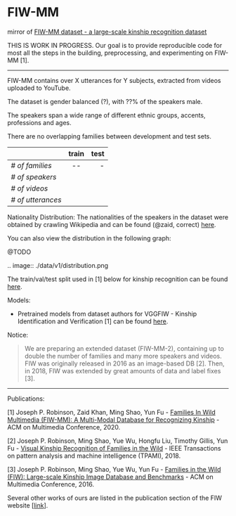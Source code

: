 # FIW-MM
mirror of [FIW-MM dataset - a large-scale kinship recognition dataset](https://web.northeastern.edu/smilelab/fiw/)

THIS IS WORK IN PROGRESS.
Our goal is to provide reproducible code for most all the steps in the building, preprocessing, and experimenting on FIW-MM [1].

----
FIW-MM contains over X utterances for Y subjects, extracted from videos uploaded to YouTube.

The dataset is gender balanced (?), with ??% of the speakers male.

The speakers span a wide range of different ethnic groups, accents, professions and ages.

There are no overlapping families between development and test sets.

|                      |**train**|**test**|
| -------------------- |:-------:| ------:|
| *# of families*      |    --   |   -    |
| *# of speakers*      |         |        |
| *# of videos*        |         |        |
| *# of utterances*    |         |        |


Nationality Distribution: The nationalities of the speakers in the dataset were obtained by crawling Wikipedia and can be found (@zaid, correct) [here]().

You can also view the distribution in the following graph:

@TODO

.. image:: ./data/v1/distribution.png


The train/val/test split used in [1] below for kinship recognition can be found [here](./data/v1/recognition_split.txt).

Models:
 - Pretrained models from dataset authors for VGGFIW - Kinship Identification and Verification [1] can be found [here](https://github.com/).


Notice:
> We are preparing an extended dataset (FIW-MM-2), containing up to double the number of families and many more speakers and videos.    
  FIW was originally released in 2016 as an image-based DB [2]. Then, in 2018, FIW was extended by great amounts of data and label fixes [3].

-------

Publications:

[1] Joseph P. Robinson, Zaid Khan, Ming Shao, Yun Fu - [Families In Wild Multimedia (FIW-MM): A Multi-Modal Database for Recognizing Kinship](<soon>) - ACM on Multimedia Conference, 2020.

[2] Joseph P. Robinson, Ming Shao, Yue Wu, Hongfu Liu, Timothy Gillis, Yun Fu - [Visual Kinship Recognition of Families in the Wild](./docs/papers/tpami-final.pdf) - IEEE Transactions on pattern analysis and machine intelligence (TPAMI), 2018.

[3] Joseph P. Robinson, Ming Shao, Yue Wu, Yun Fu - [Families in the Wild (FIW): Large-scale Kinship Image Database and Benchmarks](./docs/papers/acm-mm-short-final.pdf) - ACM on Multimedia Conference, 2016.

Several other works of ours are listed in the publication section of the FIW website [[link](https://web.northeastern.edu/smilelab/fiw/publications.html)].
